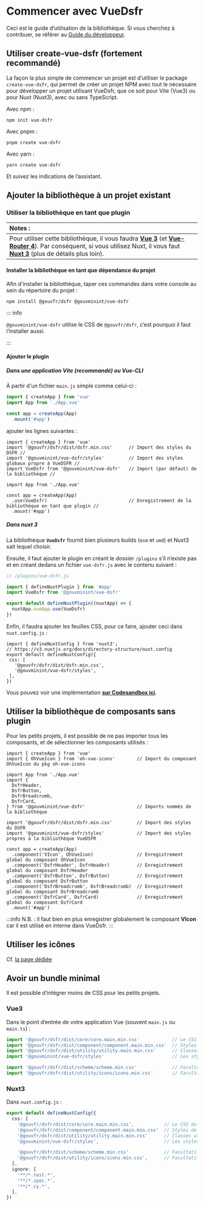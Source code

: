 # Commencer avec VueDsfr

Ceci est le guide d̛’utilisation de la bibliothèque. Si vous cherchez à contribuer, se référer au
[Guide du développeur](/guide-developpeur).

## Utiliser create-vue-dsfr (fortement recommandé)

La façon la plus simple de commencer un projet est d’utiliser le package `create-vue-dsfr`, qui permet de créer un projet NPM avec tout le nécessaire pour développer un projet utilisant VueDsfr, que ce soit pour Vite (Vue3) ou pour Nuxt (Nuxt3), avec ou sans TypeScript.

Avec npm :

```shell
npm init vue-dsfr
```

Avec pnpm :

```shell
pnpm create vue-dsfr
```

Avec yarn :

```shell
yarn create vue-dsfr
```

Et suivez les indications de l’assistant.

## Ajouter la bibliothèque à un projet existant

### Utiliser la bibliothèque en tant que plugin

| Notes :              |
|:---------------------------|
| Pour utiliser cette bibliothèque, il vous faudra **[Vue 3](https://v3.vuejs.org/)** (et **[Vue-Router 4](https://next.router.vuejs.org/)**). Par conséquent, si vous utilisez Nuxt, il vous faut **[Nuxt 3](https://v3.nuxtjs.org/)** (plus de détails plus loin). |

#### Installer la bibliothèque en tant que dépendance du projet

Afin d'installer la bibliothèque, taper ces commandes dans votre console au sein du répertoire du projet :

```shell
npm install @gouvfr/dsfr @gouvminint/vue-dsfr
```

::: info

`@gouvminint/vue-dsfr` utilise le CSS de `@gouvfr/dsfr`, c’est pourquoi il faut l’installer aussi.

:::

#### Ajouter le plugin

##### Dans une application Vite (recommandé) ou Vue-CLI

À partir d'un fichier `main.js` simple comme celui-ci :

```js
import { createApp } from 'vue'
import App from './App.vue'

const app = createApp(App)
  .mount('#app')
```

ajouter les lignes suivantes :

```typescript{2-4,9}
import { createApp } from 'vue'
import '@gouvfr/dsfr/dist/dsfr.min.css'      // Import des styles du DSFR //
import '@gouvminint/vue-dsfr/styles'         // Import des styles globaux propre à VueDSFR //
import VueDsfr from '@gouvminint/vue-dsfr'   // Import (par défaut) de la bibliothèque //

import App from './App.vue'

const app = createApp(App)
  .use(VueDsfr)                              // Enregistrement de la bibliothèque en tant que plugin //
  .mount('#app')
```

##### Dans nuxt 3

La bibliothèque **`VueDsfr`** fournit bien plusieurs builds (`esm` et `umd`) et Nuxt3 sait lequel choisir.

Ensuite, il faut ajouter le plugin en créant le dossier `/plugins` s’il n’existe pas et en créant dedans un fichier `vue-dsfr.js`
avec le contenu suivant :

```typescript
// /plugins/vue-dsfr.js

import { defineNuxtPlugin } from '#app'
import VueDsfr from '@gouvminint/vue-dsfr'

export default defineNuxtPlugin((nuxtApp) => {
  nuxtApp.vueApp.use(VueDsfr)
})
```

Enfin, il faudra ajouter les feuilles CSS, pour ce faire, ajouter ceci dans `nuxt.config.js` :

```typescript{4-7}
import { defineNuxtConfig } from 'nuxt3';
// https://v3.nuxtjs.org/docs/directory-structure/nuxt.config
export default defineNuxtConfig({
 css: [
   '@gouvfr/dsfr/dist/dsfr.min.css',
   '@gouvminint/vue-dsfr/styles',
 ],
})
```

Vous pouvez voir une implémentation **[sur Codesandbox ici](https://codesandbox.io/p/github/laruiss/nuxt-dsfr/nuxt-dsfr)**.

## Utiliser la bibliothèque de composants sans plugin

Pour les petits projets, il est possible de ne pas importer tous les composants, et de sélectionner
les composants utilisés :

```js{2,16}=
import { createApp } from 'vue'
import { OhVueIcon } from 'oh-vue-icons'        // Import du composant OhVueIcon du pkg oh-vue-icons

import App from './App.vue'
import {
  DsfrHeader,
  DsfrButton,
  DsfrBreadcrumb,
  DsfrCard,
} from '@gouvminint/vue-dsfr'                   // Imports nommés de la bibliothèque

import '@gouvfr/dsfr/dist/dsfr.min.css'         // Import des styles du DSFR
import '@gouvminint/vue-dsfr/styles'            // Import des styles propres à la bibliothèque VueDSFR

const app = createApp(App)
  .component('VIcon', OhVueIcon)                // Enregistrement global du composant OhVueIcon
  .component('DsfrHeader', DsfrHeader)          // Enregistrement global du composant DsfrHeader
  .component('DsfrButton', DsfrButton)          // Enregistrement global du composant DsfrButton
  .component('DsfrBreadcrumb', DsfrBreadcrumb)  // Enregistrement global du composant DsfrBreadcrumb
  .component('DsfrCard', DsfrCard)              // Enregistrement global du composant DsfrCard
  .mount('#app')
```

:::info
N.B. : il faut bien en plus enregistrer globalement le composant **VIcon** car il est utilisé en interne dans VueDsfr.
:::

## Utiliser les icônes

Cf. [la page dédiée](./icones.md)

## Avoir un bundle minimal

Il est possible d’intégrer moins de CSS pour les petits projets.

### Vue3

Dans le point d’entrée de votre application Vue (souvent `main.js` ou `main.ts`) :

```typescript
import '@gouvfr/dsfr/dist/core/core.main.min.css'            // Le CSS minimal du DSFR
import '@gouvfr/dsfr/dist/component/component.main.min.css'  // Styles de tous les composants du DSFR
import '@gouvfr/dsfr/dist/utility/utility.main.min.css'      // Classes utilitaires : les composants de VueDsfr en ont besoin
import '@gouvminint/vue-dsfr/styles'                         // Les styles propres aux composants de VueDsfr

import '@gouvfr/dsfr/dist/scheme/scheme.min.css'             // Facultatif : Si les thèmes sont utilisés (thème sombre, thème clair)
import '@gouvfr/dsfr/dist/utility/icons/icons.min.css'       // Facultatif : Si des icônes sont utilisées avec les classes "fr-icon-..."
```

### Nuxt3

Dans `nuxt.config.js` :

```typescript
export default defineNuxtConfig({
  css: [
    '@gouvfr/dsfr/dist/core/core.main.min.css',           // Le CSS du DSFR
    '@gouvfr/dsfr/dist/component/component.main.min.css'  // Styles de tous les composants du DSFR
    '@gouvfr/dsfr/dist/utility/utility.main.min.css'      // Classes utilitaires : les composants de VueDsfr en ont besoin
    '@gouvminint/vue-dsfr/styles',                        // Les styles propres aux composants de VueDsfr

    '@gouvfr/dsfr/dist/scheme/scheme.min.css'             // Facultatif : Si les thèmes sont utilisés (thème sombre, thème en bernes)
    '@gouvfr/dsfr/dist/utility/icons/icons.min.css',      // Facultatif : Si des icônes sont utilisées avec les classes "fr-icon-..."
  ],
  ignore: [
    '**/*.test.*',
    '**/*.spec.*',
    '**/*.cy.*',
  ],
})
```
